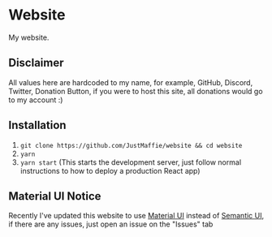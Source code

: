 # Website
My website.

## Disclaimer
All values here are hardcoded to my name, for example, GitHub, Discord, Twitter, Donation Button, if you were to host this site, all donations would go to my account :)

## Installation
1. `git clone https://github.com/JustMaffie/website && cd website`
2. `yarn`
3. `yarn start` (This starts the development server, just follow normal instructions to how to deploy a production React app)

## Material UI Notice
Recently I've updated this website to use [Material UI](http://material-ui.com/) instead of [Semantic UI](https://www.semantic-ui.com), if there are any issues, just open an issue on the "Issues" tab